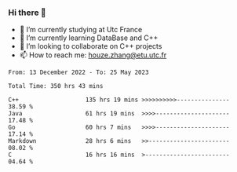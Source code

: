 ### Hi there 👋
- 🔭 I’m currently studying at Utc France
- 🌱 I’m currently learning DataBase and C++
- 👯 I’m looking to collaborate on C++ projects
- 📫 How to reach me: houze.zhang@etu.utc.fr

<!--START_SECTION:waka-->

```text
From: 13 December 2022 - To: 25 May 2023

Total Time: 350 hrs 43 mins

C++                   135 hrs 19 mins >>>>>>>>>>---------------   38.59 %
Java                  61 hrs 19 mins  >>>>---------------------   17.48 %
Go                    60 hrs 7 mins   >>>>---------------------   17.14 %
Markdown              28 hrs 6 mins   >>-----------------------   08.02 %
C                     16 hrs 16 mins  >------------------------   04.64 %
```

<!--END_SECTION:waka-->
